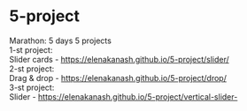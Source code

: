 # 5-project  
Marathon: 5 days 5 projects  
1-st project:  
Slider cards - https://elenakanash.github.io/5-project/slider/  
2-st project:  
Drag & drop - https://elenakanash.github.io/5-project/drop/  
3-st project:  
Slider - https://elenakanash.github.io/5-project/vertical-slider-

